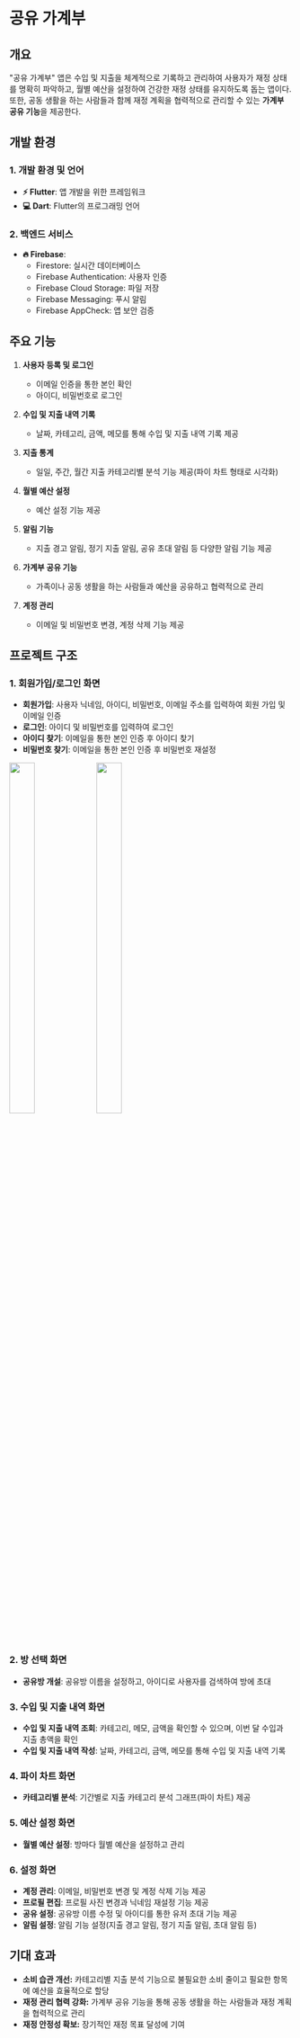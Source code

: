 # **공유 가계부**

## 개요
"공유 가계부" 앱은 수입 및 지출을 체계적으로 기록하고 관리하여 사용자가 재정 상태를 명확히 파악하고, 월별 예산을 설정하여 건강한 재정 상태를 유지하도록 돕는 앱이다. 또한, 공동 생활을 하는 사람들과 함께 재정 계획을 협력적으로 관리할 수 있는 **가계부 공유 기능**을 제공한다.


## 개발 환경
### 1. 개발 환경 및 언어
- **⚡ Flutter**: 앱 개발을 위한 프레임워크
- **💻 Dart**: Flutter의 프로그래밍 언어


### 2. 백엔드 서비스
- **🔥 Firebase**:
  - Firestore: 실시간 데이터베이스
  - Firebase Authentication: 사용자 인증
  - Firebase Cloud Storage: 파일 저장
  - Firebase Messaging: 푸시 알림
  - Firebase AppCheck: 앱 보안 검증


## 주요 기능
1. **사용자 등록 및 로그인**
   - 이메일 인증을 통한 본인 확인
   - 아이디, 비밀번호로 로그인

2. **수입 및 지출 내역 기록**
   - 날짜, 카테고리, 금액, 메모를 통해 수입 및 지출 내역 기록 제공

3. **지출 통계**
   - 일일, 주간, 월간 지출 카테고리별 분석 기능 제공(파이 차트 형태로 시각화)

4. **월별 예산 설정**
   - 예산 설정 기능 제공

5. **알림 기능**
   - 지출 경고 알림, 정기 지출 알림, 공유 초대 알림 등 다양한 알림 기능 제공

6. **가계부 공유 기능**
   - 가족이나 공동 생활을 하는 사람들과 예산을 공유하고 협력적으로 관리

7. **계정 관리**
   - 이메일 및 비밀번호 변경, 계정 삭제 기능 제공


## 프로젝트 구조
### 1. **회원가입/로그인 화면**
- **회원가입**: 사용자 닉네임, 아이디, 비밀번호, 이메일 주소를 입력하여 회원 가입 및 이메일 인증
- **로그인**: 아이디 및 비밀번호를 입력하여 로그인
- **아이디 찾기**: 이메일을 통한 본인 인증 후 아이디 찾기
- **비밀번호 찾기**: 이메일을 통한 본인 인증 후 비밀번호 재설정
<img src="https://github.com/user-attachments/assets/c529d6cb-3dd0-4ed5-9d93-ca528dcb7ddd" width="30%" height="40%">
<img src="https://github.com/user-attachments/assets/3e5b4adf-2f2d-4276-b04a-ed726f4102e1" width="30%" height="40%">

### 2. **방 선택 화면**
- **공유방 개설**: 공유방 이름을 설정하고, 아이디로 사용자를 검색하여 방에 초대

### 3. **수입 및 지출 내역 화면**
- **수입 및 지출 내역 조회**: 카테고리, 메모, 금액을 확인할 수 있으며, 이번 달 수입과 지출 총액을 확인
- **수입 및 지출 내역 작성**: 날짜, 카테고리, 금액, 메모를 통해 수입 및 지출 내역 기록

### 4. **파이 차트 화면**
- **카테고리별 분석**: 기간별로 지출 카테고리 분석 그래프(파이 차트) 제공

### 5. **예산 설정 화면**
- **월별 예산 설정**: 방마다 월별 예산을 설정하고 관리

### 6. **설정 화면**
- **계정 관리**: 이메일, 비밀번호 변경 및 계정 삭제 기능 제공
- **프로필 편집**: 프로필 사진 변경과 닉네임 재설정 기능 제공
- **공유 설정**: 공유방 이름 수정 및 아이디를 통한 유저 초대 기능 제공
- **알림 설정**: 알림 기능 설정(지출 경고 알림, 정기 지출 알림, 초대 알림 등)


## 기대 효과
- **소비 습관 개선:** 카테고리별 지출 분석 기능으로 불필요한 소비 줄이고 필요한 항목에 예산을 효율적으로 할당
- **재정 관리 협력 강화:** 가계부 공유 기능을 통해 공동 생활을 하는 사람들과 재정 계획을 협력적으로 관리
- **재정 안정성 확보:** 장기적인 재정 목표 달성에 기여

  

  

  

